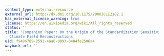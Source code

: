 ```yaml
---
content_type: external-resource
external_url: http://dx.doi.org/10.1175/2008JCLI2182.1
has_external_license_warning: true
license: https://en.wikipedia.org/wiki/All_rights_reserved
status: ''
title: 'Companion Paper: On the Origin of the Standardization Sensitivity in RegEM
  Climate Field Reconstructions'
uid: f9496789-2592-4aa0-8093-0484fe2506a4
wayback_url: ''
---
```

